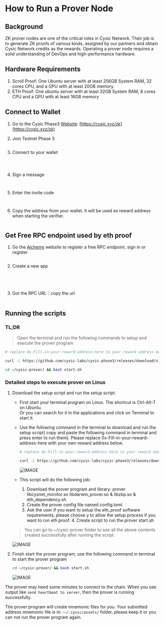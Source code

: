 # How to Run a Prover Node

## Background

ZK prover nodes are one of the critical roles in Cysic Network. Their job is to generate ZK proofs of various kinds, assigned by our partners and obtain Cysic Network credits as the rewards. Operating a prover node requires a solid understanding of DevOps and high-performance hardware.&#x20;

## Hardware Requirements

1. Scroll Proof: One Ubuntu server with at least 256GB System RAM, 32 cores CPU, and a GPU with at least 20GB memory.
2. ETH Proof: One ubuntu server with at least 32GB System RAM, 8 cores CPU and a GPU with at least 16GB memory

## Connect to Wallet

1. Go to the Cysic Phase3 [Website](https://cysic.xyz/): [https://cysic.xyz/zk](https://cysic.xyz/zk)
2.  Join Testnet Phase 3

    <figure><img src="../.gitbook/assets/00_cysic_home (2).PNG" alt=""><figcaption></figcaption></figure>
3.  Connect to your wallet

    <figure><img src="../.gitbook/assets/01_connect_wallet (2).PNG" alt=""><figcaption></figcaption></figure>

    <figure><img src="../.gitbook/assets/02_connect_wallet (3).PNG" alt=""><figcaption></figcaption></figure>

    <figure><img src="../.gitbook/assets/image (4).png" alt=""><figcaption></figcaption></figure>
4.  Sign a message

    <figure><img src="../.gitbook/assets/04_sign_message (1).PNG" alt=""><figcaption></figcaption></figure>

    <figure><img src="../.gitbook/assets/image (2).png" alt=""><figcaption></figcaption></figure>
5.  Enter the invite code

    <figure><img src="../.gitbook/assets/06_invite_code (1).png" alt=""><figcaption></figcaption></figure>

    <figure><img src="../.gitbook/assets/07_invite_code (1).png" alt=""><figcaption></figcaption></figure>
6.  Copy the address from your wallet. It will be used as reward address when starting the verifier.

    <figure><img src="../.gitbook/assets/image (3).png" alt=""><figcaption></figcaption></figure>

## Get Free RPC endpoint used by eth proof

1.  Go the [Alchemy](https://www.alchemy.com/) website to register a free RPC endpoint, sign in or register

    <figure><img src="../.gitbook/assets/09_rpc (2).png" alt=""><figcaption></figcaption></figure>
2.  Create a new app

    <div><figure><img src="../.gitbook/assets/10_rpc (1).png" alt=""><figcaption></figcaption></figure> <figure><img src="../.gitbook/assets/11_rpc (2).png" alt=""><figcaption></figcaption></figure> <figure><img src="../.gitbook/assets/12_rpc (1).png" alt=""><figcaption></figcaption></figure> <figure><img src="../.gitbook/assets/13_rpc (1).png" alt=""><figcaption></figcaption></figure></div>
3.  Got the RPC URL：copy the url

    <figure><img src="../.gitbook/assets/14_rpc (2).png" alt=""><figcaption></figcaption></figure>

## Running the scripts

### TL;DR

> Open the terminal and run the following commands to setup and execute the prover program

```bash
# replace 0x-Fill-in-your-reward-address-here to your reward address below

curl -L https://github.com/cysic-labs/cysic-phase3/releases/download/v1.0.0/setup_prover.sh > ~/setup_prover.sh && bash ~/setup_prover.sh 0x-Fill-in-your-reward-address-here Your_RPC_URL

cd ~/cysic-prover/ && bash start.sh
```

### Detailed steps to execute prover on Linux

1.  Download the setup script and run the setup script.

    * First start your terminal program on Linux. The shortcut is Ctrl-Alt-T on Ubuntu.\
      Or you can search for it in the applications and click on Terminal to start it.
    *   Use the following command in the terminal to download and run the setup script( copy and paste the following command in terminal and press enter to run them). Please replace 0x-Fill-in-your-reward-address-here with your own reward address below.

        ```bash
        # replace 0x-Fill-in-your-reward-address-here to your reward address below

        curl -L https://github.com/cysic-labs/cysic-phase3/releases/download/v1.0.0/setup_prover.sh > ~/setup_prover.sh && bash ~/setup_prover.sh 0x-Fill-in-your-reward-address-here Your_RPC_URL
        ```

        ![IMAGE](../.gitbook/assets/16_prover_run.png)
    * This script will do the following job:
      1. Download the prover program and library: prover libcysnet\_monitor.so libdarwin\_prover.so & libzkp.so & eth\_dependency.sh
      2. Create the prover config file named config.toml
      3. Ask the user if you want to setup the eth\_proof software requirements, please choose y to allow the setup process if you want to run eth proof. 4. Create script to run the prover start.sh

    > You can go to \~/cysic-prover folder to see all the above contents created successfully after running the script.

    ![IMAGE](../.gitbook/assets/17_prover_run.png)
2.  Finish start the prover program, use the following command in terminal to start the prover program

    ```bash
    cd ~/cysic-prover/ && bash start.sh
    ```

    ![IMAGE](../.gitbook/assets/18_prover_run.png)

The prover may need some minutes to connect to the chain. When you see output like `send heartbeat to server`, then the prover is running successfully.

The prover program will create mnemonic files for you. Your submitted address mnemonic file is in: `～/.cysic/assets/` folder, please keep it or you can not run the prover program again.
